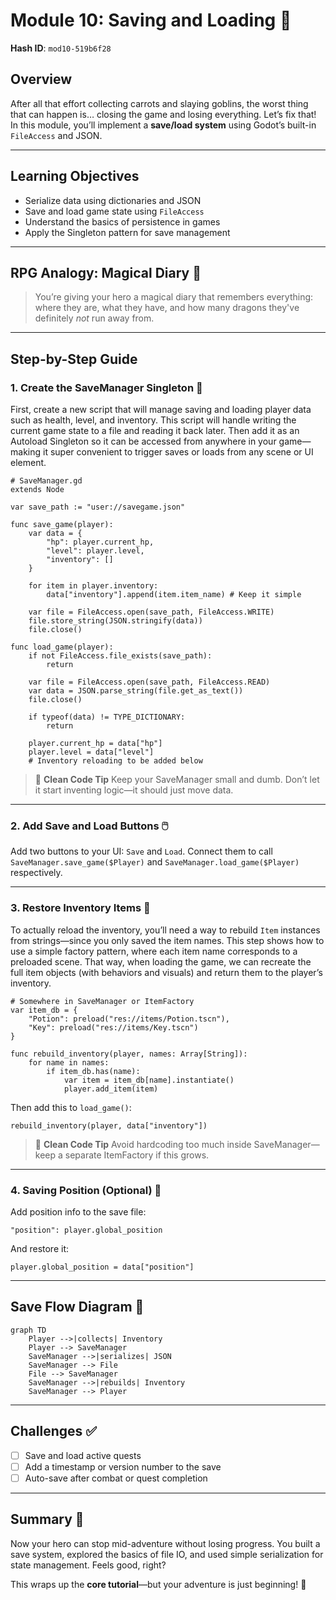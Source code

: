 # Module 10: Saving and Loading 💾

**Hash ID**: `mod10-519b6f28`

## Overview

After all that effort collecting carrots and slaying goblins, the worst thing that can happen is… closing the game and losing everything. Let’s fix that! In this module, you’ll implement a **save/load system** using Godot’s built-in `FileAccess` and JSON.

---

## Learning Objectives

- Serialize data using dictionaries and JSON
- Save and load game state using `FileAccess`
- Understand the basics of persistence in games
- Apply the Singleton pattern for save management

---

## RPG Analogy: Magical Diary 📘

> You’re giving your hero a magical diary that remembers everything: where they are, what they have, and how many dragons they've definitely _not_ run away from.

---

## Step-by-Step Guide

### 1. Create the SaveManager Singleton 🧠

First, create a new script that will manage saving and loading player data such as health, level, and inventory. This script will handle writing the current game state to a file and reading it back later. Then add it as an Autoload Singleton so it can be accessed from anywhere in your game—making it super convenient to trigger saves or loads from any scene or UI element.

```gdscript
# SaveManager.gd
extends Node

var save_path := "user://savegame.json"

func save_game(player):
    var data = {
        "hp": player.current_hp,
        "level": player.level,
        "inventory": []
    }

    for item in player.inventory:
        data["inventory"].append(item.item_name) # Keep it simple

    var file = FileAccess.open(save_path, FileAccess.WRITE)
    file.store_string(JSON.stringify(data))
    file.close()

func load_game(player):
    if not FileAccess.file_exists(save_path):
        return

    var file = FileAccess.open(save_path, FileAccess.READ)
    var data = JSON.parse_string(file.get_as_text())
    file.close()

    if typeof(data) != TYPE_DICTIONARY:
        return

    player.current_hp = data["hp"]
    player.level = data["level"]
    # Inventory reloading to be added below
```

> 🧼 **Clean Code Tip**
> Keep your SaveManager small and dumb. Don’t let it start inventing logic—it should just move data.

---

### 2. Add Save and Load Buttons 🖱️

Add two buttons to your UI: `Save` and `Load`. Connect them to call `SaveManager.save_game($Player)` and `SaveManager.load_game($Player)` respectively.

---

### 3. Restore Inventory Items 🎒

To actually reload the inventory, you’ll need a way to rebuild `Item` instances from strings—since you only saved the item names. This step shows how to use a simple factory pattern, where each item name corresponds to a preloaded scene. That way, when loading the game, we can recreate the full item objects (with behaviors and visuals) and return them to the player’s inventory.

```gdscript
# Somewhere in SaveManager or ItemFactory
var item_db = {
    "Potion": preload("res://items/Potion.tscn"),
    "Key": preload("res://items/Key.tscn")
}

func rebuild_inventory(player, names: Array[String]):
    for name in names:
        if item_db.has(name):
            var item = item_db[name].instantiate()
            player.add_item(item)
```

Then add this to `load_game()`:

```gdscript
rebuild_inventory(player, data["inventory"])
```

> 🧼 **Clean Code Tip**
> Avoid hardcoding too much inside SaveManager—keep a separate ItemFactory if this grows.

---

### 4. Saving Position (Optional) 📍

Add position info to the save file:

```gdscript
"position": player.global_position
```

And restore it:

```gdscript
player.global_position = data["position"]
```

---

## Save Flow Diagram 💾

```mermaid
graph TD
    Player -->|collects| Inventory
    Player --> SaveManager
    SaveManager -->|serializes| JSON
    SaveManager --> File
    File --> SaveManager
    SaveManager -->|rebuilds| Inventory
    SaveManager --> Player
```

---

## Challenges ✅

- [ ] Save and load active quests
- [ ] Add a timestamp or version number to the save
- [ ] Auto-save after combat or quest completion

---

## Summary 📘

Now your hero can stop mid-adventure without losing progress. You built a save system, explored the basics of file IO, and used simple serialization for state management. Feels good, right?

This wraps up the **core tutorial**—but your adventure is just beginning! 🚀
